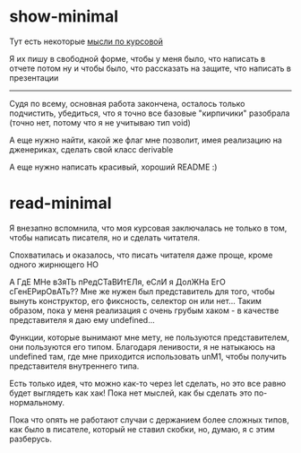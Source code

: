# show-minimal

Тут есть некоторые [мысли по курсовой](https://docs.google.com/document/d/1xjLKAkinbv5_SlKIQW87ZD2QaNcFBvBcb8TS5rksiNM/edit?usp=sharing)

Я их пишу в свободной форме, чтобы у меня было, что написать в отчете потом ну и чтобы было, что рассказать на защите, что написать в презентации

***

Судя по всему, основная работа закончена, осталось только подчистить, убедиться, что я точно все базовые "кирпичики" разобрала (точно нет, потому что я не учитываю тип void)

А еще нужно найти, какой же флаг мне позволит, имея реализацию на дженериках, сделать свой класс derivable

А еще нужно написать красивый, хороший README :)

# read-minimal

Я внезапно вспомнила, что моя курсовая заключалась не только в том, чтобы написать писателя, но и сделать читателя.

Спохватилась и оказалось, что писать читателя даже проще, кроме одного жирнющего НО

А ГдЕ МНе вЗяТЬ пРедСТаВИтЕЛя, еСлИ я ДолЖНа ЕгО сГенЕРирОвАТь??
Мне же нужен был представитель для того, чтобы вынуть конструктор, его фиксность, селектор он или нет...
Таким образом, пока у меня реализация с очень грубым хаком - в качестве представителя я даю ему undefined...

Функции, которые вынимают мне мету, не пользуются представителем, они пользуются его типом. Благодаря ленивости, я не натыкаюсь на undefined там, где мне приходится использовать unM1, чтобы получить представителя внутреннего типа.

Есть только идея, что можно как-то через let сделать, но это все равно будет выглядеть как хак! Пока нет мыслей, как бы сделать это по-нормальному.

Пока что опять не работают случаи с держанием более сложных типов, как было в писателе, который не ставил скобки, но, думаю, я с этим разберусь.
